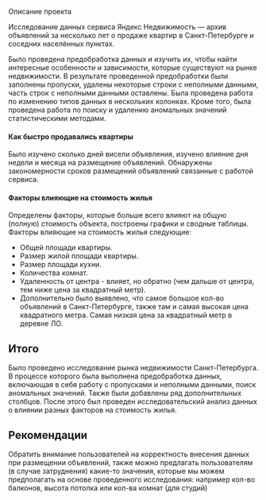 Описание проекта

Исследование данных сервиса Яндекс Недвижимость — архив объявлений за несколько лет о продаже квартир в Санкт-Петербурге и соседних населённых пунктах.

Было проведена предобработка данных и изучить их, чтобы найти интересные особенности и зависимости, которые существуют на рынке недвижимости.
В результате проведенной предобработки были заполнены пропуски, удалены некоторые строки с неполными данными, часть строк с неполными данными оставлены. Была проведена работа по изменению типов данных в нескольких колонках. Кроме того, была проведена работа по поиску и удалению аномальных значений статистическими 
методами.

#### Как быстро продавались квартиры
Было изучено сколько дней висели объявления, изучено влияние дня недели и месяца на размещение объявлений. Обнаружены закономерности сроков размещений объявлений связанные с работой сервиса.

#### Факторы влияющие на стоимость жилья
Определены факторы, которые больше всего влияют на общую (полную) стоимость объекта, построены графики и сводные таблицы. Факторы влияющие на стоимость жилья следующие:

- Общей площади квартиры.
- Размер жилой площади квартиры.
- Размер площади кухни.
- Количества комнат.
- Удаленность от центра - влияет, но обратно (чем дальше от центра, тем ниже цена за квадратный метр).
- Дополнительно было выявлено, что самое большое кол-во объявлений в Санкт-Петербурге, также там и самая высокая цена квадратного метра. Самая низкая цена за квадратный метр в деревне ЛО.

## Итого
Было проведено исследование рынка недвижимости Санкт-Петербурга. В процессе которого была выполнена предобработка данных, включающая в себя работу с пропусками и неполными данными, поиск аномальных значений. Также были добавлены ряд дополнительных столбцов. После этого был проведен исследовательский анализ данных о влиянии разных факторов на стоимость жилья.

## Рекомендации

Обратить внимание пользователей на корректность внесения данных при размещении объявлений, также можно предлагать пользователям (в случае затруднения) какие-то значения, которые мы можем предполагать на основе проведенного исследования: например кол-во балконов, высота потолка или кол-ва комнат (для студий)


